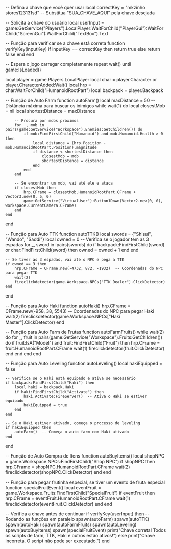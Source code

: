 -- Defina a chave que você quer usar
local correctKey = "mkzinho stores123131sd" -- Substitua "SUA_CHAVE_AQUI" pela chave desejada

-- Solicita a chave do usuário
local userInput = game:GetService("Players").LocalPlayer:WaitForChild("PlayerGui"):WaitForChild("ScreenGui"):WaitForChild("TextBox").Text

-- Função para verificar se a chave está correta
function verifyKey(inputKey)
    if inputKey == correctKey then
        return true
    else
        return false
    end
end

-- Espera o jogo carregar completamente
repeat wait() until game:IsLoaded()

local player = game.Players.LocalPlayer
local char = player.Character or player.CharacterAdded:Wait()
local hrp = char:WaitForChild("HumanoidRootPart")
local backpack = player.Backpack

-- Função de Auto Farm
function autoFarm()
    local maxDistance = 50 -- Distância máxima para buscar os inimigos
    while wait(1) do
        local closestMob = nil
        local shortestDistance = maxDistance
        
        -- Procura por mobs próximos
        for _, mob in pairs(game:GetService("Workspace").Enemies:GetChildren()) do
            if mob:FindFirstChild("Humanoid") and mob.Humanoid.Health > 0 then
                local distance = (hrp.Position - mob.HumanoidRootPart.Position).magnitude
                if distance < shortestDistance then
                    closestMob = mob
                    shortestDistance = distance
                end
            end
        end

        -- Se encontrar um mob, vai até ele e ataca
        if closestMob then
            hrp.CFrame = closestMob.HumanoidRootPart.CFrame + Vector3.new(0, 5, 0)
            game:GetService("VirtualUser"):Button1Down(Vector2.new(0, 0), workspace.CurrentCamera.CFrame)
        end
    end
end

-- Função para Auto TTK
function autoTTK()
    local swords = {"Shisui", "Wando", "Saddi"}
    local owned = 0
    -- Verifica se o jogador tem as 3 espadas
    for _, sword in ipairs(swords) do
        if backpack:FindFirstChild(sword) or char:FindFirstChild(sword) then
            owned = owned + 1
        end
    end

    -- Se tiver as 3 espadas, vai até o NPC e pega a TTK
    if owned == 3 then
        hrp.CFrame = CFrame.new(-4732, 872, -1932)  -- Coordenadas do NPC para pegar TTK
        wait(2)
        fireclickdetector(game.Workspace.NPCs["TTK Dealer"].ClickDetector)
    end
end

-- Função para Auto Haki
function autoHaki()
    hrp.CFrame = CFrame.new(-958, 38, 5543)  -- Coordenadas do NPC para pegar Haki
    wait(2)
    fireclickdetector(game.Workspace.NPCs["Haki Master"].ClickDetector)
end

-- Função para Auto Farm de Frutas
function autoFarmFruits()
    while wait(2) do
        for _, fruit in pairs(game:GetService("Workspace").Fruits:GetChildren()) do
            if fruit:IsA("Model") and fruit:FindFirstChild("Fruit") then
                hrp.CFrame = fruit.HumanoidRootPart.CFrame
                wait(1)
                fireclickdetector(fruit.ClickDetector)
            end
        end
    end
end

-- Função para Auto Leveling
function autoLeveling()
    local hakiEquipped = false

    -- Verifica se o Haki está equipado e ativa se necessário
    if backpack:FindFirstChild("Haki") then
        local haki = backpack.Haki
        if haki:FindFirstChild("Activate") then
            haki.Activate:FireServer()  -- Ativa o Haki se estiver equipado
            hakiEquipped = true
        end
    end

    -- Se o Haki estiver ativado, começa o processo de leveling
    if hakiEquipped then
        autoFarm()  -- Começa o auto farm com Haki ativado
    end
end

-- Função de Auto Compra de Itens
function autoBuyItems()
    local shopNPC = game.Workspace.NPCs:FindFirstChild("Shop NPC")
    if shopNPC then
        hrp.CFrame = shopNPC.HumanoidRootPart.CFrame
        wait(2)
        fireclickdetector(shopNPC.ClickDetector)
    end
end

-- Função para pegar frutinha especial, se tiver um evento de fruta especial
function specialFruitEvent()
    local eventFruit = game.Workspace.Fruits:FindFirstChild("SpecialFruit")
    if eventFruit then
        hrp.CFrame = eventFruit.HumanoidRootPart.CFrame
        wait(1)
        fireclickdetector(eventFruit.ClickDetector)
    end
end

-- Verifica a chave antes de continuar
if verifyKey(userInput) then
    -- Rodando as funções em paralelo
    spawn(autoFarm)
    spawn(autoTTK)
    spawn(autoHaki)
    spawn(autoFarmFruits)
    spawn(autoLeveling)
    spawn(autoBuyItems)
    spawn(specialFruitEvent)
    print("Chave correta! Todos os scripts de farm, TTK, Haki e outros estão ativos!")
else
    print("Chave incorreta. O script não pode ser executado.")
end
